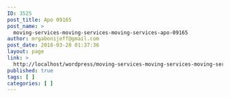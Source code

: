```yaml
---
ID: 3525
post_title: Apo 09165
post_name: >
  moving-services-moving-services-moving-services-apo-09165
author: mrgabonijeff@gmail.com
post_date: 2018-03-28 01:37:36
layout: page
link: >
  http://localhost/wordpress/moving-services-moving-services-moving-services-apo-09165/
published: true
tags: [ ]
categories: [ ]
---
```

